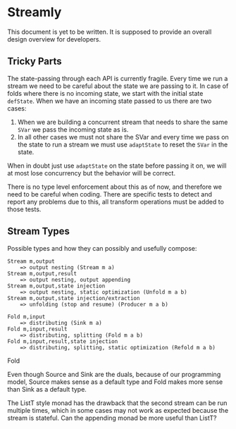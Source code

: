 # Streamly

This document is yet to be written. It is supposed to provide an overall
design overview for developers.

## Tricky Parts

The state-passing through each API is currently fragile. Every time we run a
stream we need to be careful about the state we are passing to it. In case of
folds where there is no incoming state, we start with the initial state
`defState`. When we have an incoming state passed to us there are two cases:

1. When we are building a concurrent stream that needs to share the same `SVar`
   we pass the incoming state as is.
2. In all other cases we must not share the SVar and every time we pass on the
   state to run a stream we must use `adaptState` to reset the `SVar` in the
   state.

When in doubt just use `adaptState` on the state before passing it on, we will at
most lose concurrency but the behavior will be correct.

There is no type level enforcement about this as of now, and therefore we need
to be careful when coding. There are specific tests to detect and report any
problems due to this, all transform operations must be added to those tests.

## Stream Types

Possible types and how they can possibly and usefully compose:

```
Stream m,output
    => output nesting (Stream m a)
Stream m,output,result
    => output nesting, output appending
Stream m,output,state injection
    => output nesting, static optimization (Unfold m a b)
Stream m,output,state injection/extraction
    => unfolding (stop and resume) (Producer m a b)

Fold m,input
    => distributing (Sink m a)
Fold m,input,result
    => distributing, splitting (Fold m a b)
Fold m,input,result,state injection
    => distributing, splitting, static optimization (Refold m a b)
```

Fold

Even though Source and Sink are the duals, because of our programming model,
Source makes sense as a default type and Fold makes more sense than Sink as
a default type.

The ListT style monad has the drawback that the second stream can be run
multiple times, which in some cases may not work as expected because the stream
is stateful. Can the appending monad be more useful than ListT?
